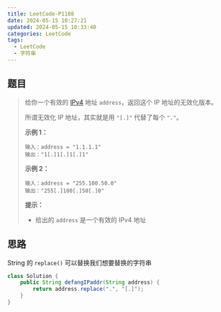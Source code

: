 ```yaml
---
title: LeetCode-P1108
date: 2024-05-15 10:27:21
updated: 2024-05-15 10:33:40
categories: LeetCode
tags:
  - LeetCode
  - 字符串
---
```

## 题目

>给你一个有效的 [IPv4](https://baike.baidu.com/item/IPv4) 地址 `address`，返回这个 IP 地址的无效化版本。
>
>所谓无效化 IP 地址，其实就是用 `"[.]"` 代替了每个 `"."`。
>
> 
>
>**示例 1：**
>
>```
>输入：address = "1.1.1.1"
>输出："1[.]1[.]1[.]1"
>```
>
>**示例 2：**
>
>```
>输入：address = "255.100.50.0"
>输出："255[.]100[.]50[.]0"
>```
>
> 
>
>**提示：**
>
>- 给出的 `address` 是一个有效的 IPv4 地址

## 思路

String 的 `replace()` 可以替换我们想要替换的字符串

```java
class Solution {
    public String defangIPaddr(String address) {
        return address.replace(".", "[.]");
    }
}
```

